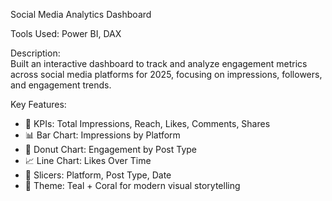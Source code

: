 Social Media Analytics Dashboard 

Tools Used: Power BI, DAX

Description:  
Built an interactive dashboard to track and analyze engagement metrics across social media platforms for 2025, focusing on impressions, followers, and engagement trends.

Key Features:
- 📌 KPIs: Total Impressions, Reach, Likes, Comments, Shares
- 📊 Bar Chart: Impressions by Platform
- 🍩 Donut Chart: Engagement by Post Type
- 📈 Line Chart: Likes Over Time
- 🎯 Slicers: Platform, Post Type, Date
- 🎨 Theme: Teal + Coral for modern visual storytelling
